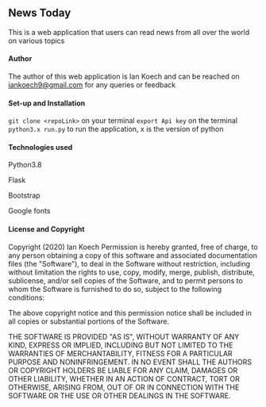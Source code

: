 ## News Today

This is a web application that users can read news from all over the world on various topics

#### Author
The author of this web application is Ian Koech and can be reached on iankoech9@gmail.com for any queries or feedback

#### Set-up and Installation
`git clone <repoLink>` on your terminal
`export Api key` on the terminal
`python3.x run.py` to run the application, x is the version of python

#### Technologies used
Python3.8

Flask 

Bootstrap

Google fonts

#### License and Copyright
Copyright (2020) Ian Koech Permission is hereby granted, free of charge, to any person obtaining a copy of this software and associated documentation files (the "Software"), to deal in the Software without restriction, including without limitation the rights to use, copy, modify, merge, publish, distribute, sublicense, and/or sell copies of the Software, and to permit persons to whom the Software is furnished to do so, subject to the following conditions:

The above copyright notice and this permission notice shall be included in all copies or substantial portions of the Software.

THE SOFTWARE IS PROVIDED "AS IS", WITHOUT WARRANTY OF ANY KIND, EXPRESS OR IMPLIED, INCLUDING BUT NOT LIMITED TO THE WARRANTIES OF MERCHANTABILITY, FITNESS FOR A PARTICULAR PURPOSE AND NONINFRINGEMENT. IN NO EVENT SHALL THE AUTHORS OR COPYRIGHT HOLDERS BE LIABLE FOR ANY CLAIM, DAMAGES OR OTHER LIABILITY, WHETHER IN AN ACTION OF CONTRACT, TORT OR OTHERWISE, ARISING FROM, OUT OF OR IN CONNECTION WITH THE SOFTWARE OR THE USE OR OTHER DEALINGS IN THE SOFTWARE.